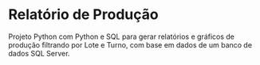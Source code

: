 # Relatório de Produção

Projeto Python com Python e SQL para gerar relatórios e gráficos de produção filtrando por Lote e Turno, com base em dados de um banco de dados SQL Server.
